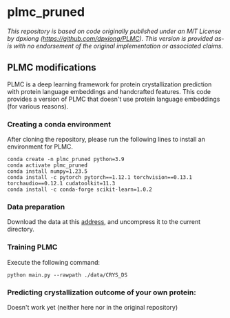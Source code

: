 # plmc_pruned
*This repository is based on code originally published under an MIT License by dpxiong (https://github.com/dpxiong/PLMC). This version is provided as-is with no endorsement of the original implementation or associated claims.*

## PLMC modifications
PLMC is a deep learning framework for protein crystallization prediction with protein language embeddings and handcrafted features. This code provides a version of PLMC that doesn't use protein language embeddings (for various reasons).

### Creating a conda environment
After cloning the repository, please run the following lines to install an environment for PLMC.
```
conda create -n plmc_pruned python=3.9
conda activate plmc_pruned
conda install numpy=1.23.5
conda install -c pytorch pytorch==1.12.1 torchvision==0.13.1 torchaudio==0.12.1 cudatoolkit=11.3
conda install -c conda-forge scikit-learn=1.0.2
```

### Data preparation
Download the data at this [address](https://zenodo.org/record/6475529/), and uncompress it to the current directory.

### Training PLMC
Execute the following command:
```
python main.py --rawpath ./data/CRYS_DS
```

### Predicting crystallization outcome of your own protein:
Doesn't work yet (neither here nor in the original repository)
